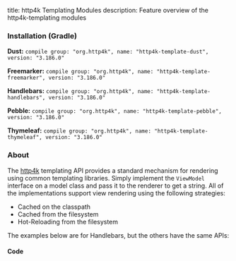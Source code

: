 title: http4k Templating Modules
description: Feature overview of the http4k-templating modules

### Installation (Gradle)
**Dust:** ```compile group: "org.http4k", name: "http4k-template-dust", version: "3.186.0"```

**Freemarker:** ```compile group: "org.http4k", name: "http4k-template-freemarker", version: "3.186.0"```

**Handlebars:** ```compile group: "org.http4k", name: "http4k-template-handlebars", version: "3.186.0"```

**Pebble:** ```compile group: "org.http4k", name: "http4k-template-pebble", version: "3.186.0"```

**Thymeleaf:** ```compile group: "org.http4k", name: "http4k-template-thymeleaf", version: "3.186.0"```

### About
The [http4k] templating API provides a standard mechanism for rendering using common templating libraries. Simply implement the `ViewModel` interface on a model class and pass it to the renderer to get a string. All of the implementations support view rendering using the following strategies:

* Cached on the classpath
* Cached from the filesystem
* Hot-Reloading from the filesystem

The examples below are for Handlebars, but the others have the same APIs:

#### Code  [<img class="octocat"/>](https://github.com/http4k/http4k/blob/master/src/docs/guide/modules/templating/example.kt)

 <script src="https://gist-it.appspot.com/https://github.com/http4k/http4k/blob/master/src/docs/guide/modules/templating/example.kt"></script>

[http4k]: https://http4k.org
